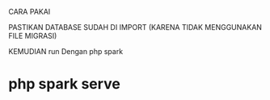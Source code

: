 CARA PAKAI

PASTIKAN DATABASE SUDAH DI IMPORT (KARENA TIDAK MENGGUNAKAN FILE MIGRASI)

KEMUDIAN run Dengan php spark 

# php spark serve
